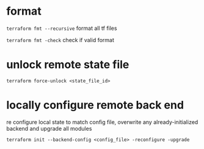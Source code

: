 # format
`terraform fmt --recursive` format all tf files

`terraform fmt -check` check if valid format

# unlock remote state file
`terraform force-unlock <state_file_id>`

# locally configure remote back end
re configure local state to match config file, overwrite any already-initialized backend and upgrade all modules

`terraform init --backend-config <config_file> -reconfigure -upgrade`
